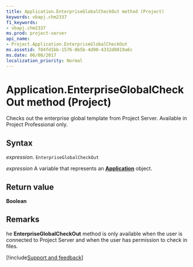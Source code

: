 ```yaml
---
title: Application.EnterpriseGlobalCheckOut method (Project)
keywords: vbapj.chm2337
f1_keywords:
- vbapj.chm2337
ms.prod: project-server
api_name:
- Project.Application.EnterpriseGlobalCheckOut
ms.assetid: f84fd1bb-1576-8b5b-4d90-4332d0819a6c
ms.date: 06/08/2017
localization_priority: Normal
---
```



# Application.EnterpriseGlobalCheckOut method (Project)

Checks out the enterprise global template from Project Server. Available in Project Professional only.


## Syntax

_expression_. `EnterpriseGlobalCheckOut`

_expression_ A variable that represents an **[Application](Project.Application.md)** object.


## Return value

 **Boolean**


## Remarks

he  **EnterpriseGlobalCheckOut** method is only available when the user is connected to Project Server and when the user has permission to check in files.

[!include[Support and feedback](~/includes/feedback-boilerplate.md)]